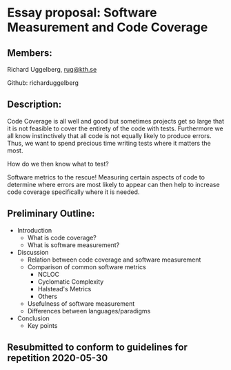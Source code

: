 # Essay proposal: Software Measurement and Code Coverage

## Members: 

Richard Uggelberg, rug@kth.se

Github: richarduggelberg

## Description:

Code Coverage is all well and good but sometimes projects get so large that it is not feasible to cover the entirety of the code with tests.
Furthermore we all know instinctively that all code is not equally likely to produce errors. 
Thus, we want to spend precious time writing tests where it matters the most.

How do we then know what to test?

Software metrics to the rescue! 
Measuring certain aspects of code to determine where errors are most likely to appear can then help to increase code coverage specifically where it is needed. 

## Preliminary Outline:

* Introduction
  * What is code coverage?
  * What is software measurement?
* Discussion
  * Relation between code coverage and software measurement
  * Comparison of common software metrics
      * NCLOC
      * Cyclomatic Complexity
      * Halstead's Metrics
      * Others
  * Usefulness of software measurement
  * Differences between languages/paradigms
* Conclusion
  * Key points
  
## Resubmitted to conform to guidelines for repetition 2020-05-30
